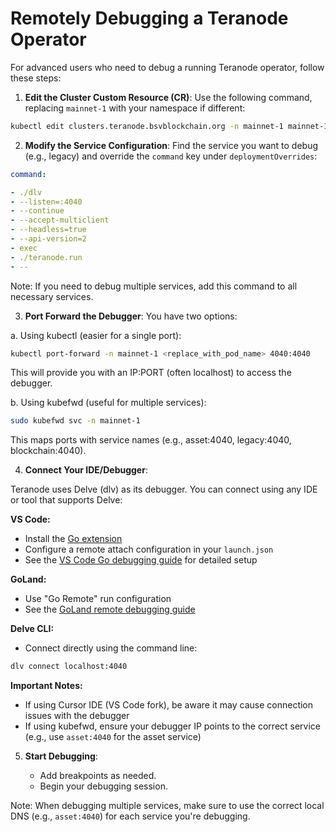 
# Remotely Debugging a Teranode Operator

For advanced users who need to debug a running Teranode operator, follow these steps:

1. **Edit the Cluster Custom Resource (CR)**:
Use the following command, replacing `mainnet-1` with your namespace if different:

```bash
kubectl edit clusters.teranode.bsvblockchain.org -n mainnet-1 mainnet-1
```

2. **Modify the Service Configuration**:
Find the service you want to debug (e.g., legacy) and override the `command` key under `deploymentOverrides`:

```yaml
command:

- ./dlv
- --listen=:4040
- --continue
- --accept-multiclient
- --headless=true
- --api-version=2
- exec
- ./teranode.run
- --
```

Note: If you need to debug multiple services, add this command to all necessary services.

3. **Port Forward the Debugger**:
You have two options:

a. Using kubectl (easier for a single port):
```bash
kubectl port-forward -n mainnet-1 <replace_with_pod_name> 4040:4040
```
This will provide you with an IP:PORT (often localhost) to access the debugger.

b. Using kubefwd (useful for multiple services):
```bash
sudo kubefwd svc -n mainnet-1
```
This maps ports with service names (e.g., asset:4040, legacy:4040, blockchain:4040).

4. **Connect Your IDE/Debugger**:

Teranode uses Delve (dlv) as its debugger. You can connect using any IDE or tool that supports Delve:

**VS Code:**

- Install the [Go extension](https://marketplace.visualstudio.com/items?itemName=golang.go)
- Configure a remote attach configuration in your `launch.json`
- See the [VS Code Go debugging guide](https://github.com/golang/vscode-go/wiki/debugging) for detailed setup

**GoLand:**

- Use "Go Remote" run configuration
- See the [GoLand remote debugging guide](https://www.jetbrains.com/help/go/attach-to-running-go-processes-with-debugger.html)

**Delve CLI:**

- Connect directly using the command line:

```bash
dlv connect localhost:4040
```

**Important Notes:**

- If using Cursor IDE (VS Code fork), be aware it may cause connection issues with the debugger
- If using kubefwd, ensure your debugger IP points to the correct service (e.g., use `asset:4040` for the asset service)

5. **Start Debugging**:

    - Add breakpoints as needed.
    - Begin your debugging session.

Note: When debugging multiple services, make sure to use the correct local DNS (e.g., `asset:4040`) for each service you're debugging.
